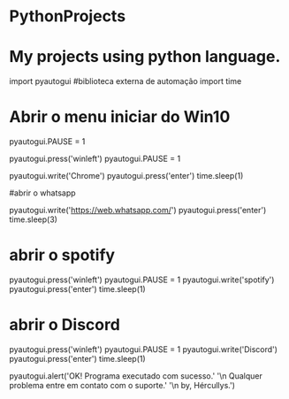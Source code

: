 # PythonProjects
# My projects using python language.
import pyautogui #biblioteca externa de automação
import time 

# Abrir o menu iniciar do Win10
pyautogui.PAUSE = 1

pyautogui.press('winleft')
pyautogui.PAUSE = 1

pyautogui.write('Chrome')
pyautogui.press('enter')
time.sleep(1)

#abrir o whatsapp

pyautogui.write('https://web.whatsapp.com/')
pyautogui.press('enter')
time.sleep(3)

# abrir o spotify

pyautogui.press('winleft')
pyautogui.PAUSE = 1
pyautogui.write('spotify')
pyautogui.press('enter')
time.sleep(1)

# abrir o Discord

pyautogui.press('winleft')
pyautogui.PAUSE = 1
pyautogui.write('Discord')
pyautogui.press('enter')
time.sleep(1)

pyautogui.alert('OK! Programa executado com sucesso.'
                '\n Qualquer problema entre em contato com o suporte.'
                '\n by, Hércullys.')
